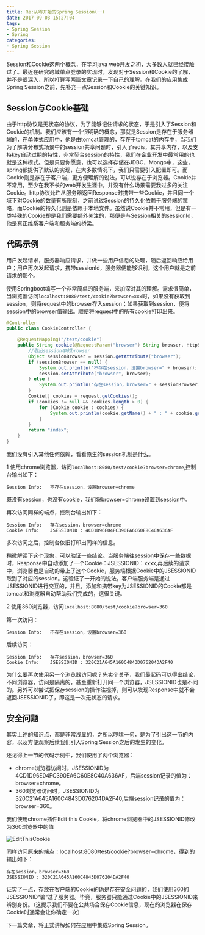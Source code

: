 ```yaml
---
title: Re:从零开始的Spring Session(一)
date: 2017-09-03 15:27:04
tags: 
- Spring Session
- Spring
categories:
- Spring Session
---
```


Session和Cookie这两个概念，在学习java web开发之初，大多数人就已经接触过了。最近在研究跨域单点登录的实现时，发现对于Session和Cookie的了解，并不是很深入，所以打算写两篇文章记录一下自己的理解。在我们的应用集成Spring Session之前，先补充一点Session和Cookie的关键知识。

## Session与Cookie基础

由于http协议是无状态的协议，为了能够记住请求的状态，于是引入了Session和Cookie的机制。我们应该有一个很明确的概念，那就是Session是存在于服务器端的，在单体式应用中，他是由tomcat管理的，存在于tomcat的内存中，当我们为了解决分布式场景中的session共享问题时，引入了redis，其共享内存，以及支持key自动过期的特性，非常契合session的特性，我们在企业开发中最常用的也就是这种模式。但是只要你愿意，也可以选择存储在JDBC，Mongo中，这些，spring都提供了默认的实现，在大多数情况下，我们只需要引入配置即可。而Cookie则是存在于客户端，更方便理解的说法，可以说存在于浏览器。Cookie并不常用，至少在我不长的web开发生涯中，并没有什么场景需要我过多的关注Cookie。http协议允许从服务器返回Response时携带一些Cookie，并且同一个域下对Cookie的数量有所限制，之前说过Session的持久化依赖于服务端的策略，而Cookie的持久化则是依赖于本地文件。虽然说Cookie并不常用，但是有一类特殊的Cookie却是我们需要额外关注的，那便是与Session相关的sessionId，他是真正维系客户端和服务端的桥梁。

<!-- more -->

## 代码示例

用户发起请求，服务器响应请求，并做一些用户信息的处理，随后返回响应给用户；用户再次发起请求，携带sessionId，服务器便能够识别，这个用户就是之前请求的那个。

使用Springboot编写一个非常简单的服务端，来加深对其的理解。需求很简单，当浏览器访问`localhost:8080/test/cookie?browser=xxx`时，如果没有获取到session，则将request中的browser存入session；如果获取到session，便将session中的browser值输出。顺便将request中的所有cookie打印出来。

```java
@Controller
public class CookieController {

    @RequestMapping("/test/cookie")
    public String cookie(@RequestParam("browser") String browser, HttpServletRequest request, HttpSession session) {
        //取出session中的browser
        Object sessionBrowser = session.getAttribute("browser");
        if (sessionBrowser == null) {
            System.out.println("不存在session，设置browser=" + browser);
            session.setAttribute("browser", browser);
        } else {
            System.out.println("存在session，browser=" + sessionBrowser.toString());
        }
        Cookie[] cookies = request.getCookies();
        if (cookies != null && cookies.length > 0) {
            for (Cookie cookie : cookies) {
                System.out.println(cookie.getName() + " : " + cookie.getValue());
            }
        }
        return "index";
    }
}
```

我们没有引入其他任何依赖，看看原生的session机制是什么。

1 使用chrome浏览器，访问`localhost:8080/test/cookie?browser=chrome`,控制台输出如下：

```
Session Info:	不存在session，设置browser=chrome
```

既没有session，也没有cookie，我们将browser=chrome设置到session中。

再次访问同样的端点，控制台输出如下：

```
Session Info:	存在session，browser=chrome
Cookie Info:	JSESSIONID : 4CD1D96E04FC390EA6C60E8C40A636AF
```

多次访问之后，控制台依旧打印出同样的信息。

稍微解读下这个现象，可以验证一些结论。当服务端往session中保存一些数据时，Response中自动添加了一个Cookie：JSESSIONID：xxxx,再后续的请求中，浏览器也是自动的带上了这个Cookie，服务端根据Cookie中的JSESSIONID取到了对应的session。这验证了一开始的说法，客户端服务端是通过JSESSIONID进行交互的，并且，添加和携带key为JSESSIONID的Cookie都是tomcat和浏览器自动帮助我们完成的，这很关键。

2 使用360浏览器，访问`localhost:8080/test/cookie?browser=360`

第一次访问：

```
Session Info:	不存在session，设置browser=360
```

后续访问：

```
Session Info:	存在session，browser=360
Cookie Info:	JSESSIONID : 320C21A645A160C4843D076204DA2F40
```

为什么要再次使用另一个浏览器访问呢？先卖个关子，我们最起码可以得出结论，不同浏览器，访问是隔离的，甚至重新打开同一个浏览器，JSESSIONID也是不同的。另外可以尝试把保存session的操作注视掉，则可以发现Response中就不会返回JSESSIONID了，即这是一次无状态的请求。

## 安全问题

其实上述的知识点，都是非常浅显的，之所以啰嗦一句，是为了引出这一节的内容，以及方便观察后续我们引入Spring Session之后的发生的变化。

还记得上一节的代码示例中，我们使用了两个浏览器：

- chrome浏览器访问时，JSESSIONID为4CD1D96E04FC390EA6C60E8C40A636AF，后端session记录的值为：browser=chrome。
- 360浏览器访问时，JSESSIONID为320C21A645A160C4843D076204DA2F40,后端session记录的值为：browser=360。

我们使用chrome插件Edit this Cookie，将chrome浏览器中的JSESSIONID修改为360浏览器中的值

![EditThisCookie](http://ov0zuistv.bkt.clouddn.com/image/EditThisCookie.png)

同样访问原来的端点：localhost:8080/test/cookie?browser=chrome，得到的输出如下：

```
存在session，browser=360
JSESSIONID : 320C21A645A160C4843D076204DA2F40
```

证实了一点，存放在客户端的Cookie的确是存在安全问题的，我们使用360的JSESSIONID“骗”过了服务器。毕竟，服务器只能通过Cookie中的JSESSIONID来辨别身份。（这提示我们不要在公共场合保存Cookie信息，现在的浏览器在保存Cookie时通常会让你确定一次）

下一篇文章，将正式讲解如何在应用中集成Spring Session。